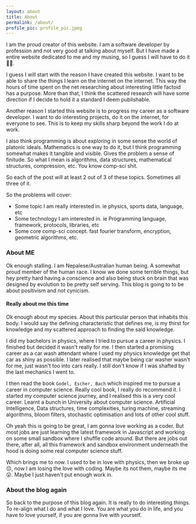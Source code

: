 ```yaml
---
layout: about
title: About
permalink: /about/
profile_pic: profile_pic.jpeg
---
```


I am the proud creator of this website. I am a software developer by profession and not very good at talking about myself. But I have made a entire website dedicated to me and my musing, so I guess I will have to do it 😮‍💨.

I guess I will start with the reason I have created this website. I want to be able to share the things I learn on the internet on the internet. This way the hours of time spent on the net researching about interesting little factoid has a purpose. More than that, I think the scattered research will have some direction if I decide to hold it a standard I deem publishable. 

Another reason I started this website is to progress my career as a software developer. I want to do interesting projects, do it on the internet, for everyone to see. This is to keep my skills sharp beyond the work I do at work.

I also think programming is about exploring in some sense the world of platonic ideals. Mathematics is one way to do it, but I think programming somewhat makes it tangible and visible. Gives the problem a sense of finitude. So what I mean is algorithms, data structures, mathematical structures, compression, etc. You know comp-sci shit.

So each of the post will at least 2 out of 3 of these topics. Sometimes all three of it.

So the problems will cover:

- Some topic I am really interested in. ie physics, sports data, language, etc
- Some technology I am interested in. ie Programming language, framework, protocols, libraries, etc
- Some core comp-sci concept. fast fourier transform, encryption, geometric algorithms, etc.

### About ME

Ok enough stalling. I am Nepalese/Australian human being. A somewhat proud member of the human race. I know we done some terrible things, but hey pretty hard having a conscience and also being stuck on brain that was designed by evolution to be pretty self serving. This blog is going to to be about positivism and not cynicism.

#### Really about me this time

Ok enough about my species. About this particular person that inhabits this body. I would say the defining characteristic that defines me, is my thirst for knowledge and my scattered approach to finding the said knowledge.

I did my bachelors in physics, where I tried to pursue a career in physics. I finished but decided it wasn't really for me. I then started a promising career as a car wash attendant where I used my physics knowledge get that car as shiny as possible. I later realised that maybe being car washer wasn't for me, just wasn't too into cars really. I still don't know if I was shafted by the last mechanics I went to.

I then read the book `Godel, Escher, Bach` which inspired me to pursue a career in computer science. Really cool book, I really do recommend it. I started my computer science journey, and I realised this is a very cool career. Learnt a bunch in University about computer science. Artificial Intelligence, Data structures, time complexities, turing machine, streaming algorithms, bloom filters, stochastic optimisation and lots of other cool stuff.

Oh yeah this is going to be great, I am gonna love working as a coder. But most jobs are just learning the latest framework in Javascript and working on some small sandbox where I shuffle code around. But there are jobs out there, after all, all this framework and sandbox environment underneath the hood is doing some real computer science stuff.

Which brings me to now. I used to be in love with physics, then we broke up :pensive:, now I am losing the love with coding. Maybe its not them, maybe its me :open_mouth:. Maybe I just haven't put enough work in.

### About the blog again

So back to the purpose of this blog again. It is really to do interesting things. To re-align what I do and what I love. You are what you do in life, and you have to love yourself, if you are gonna live with yourself.